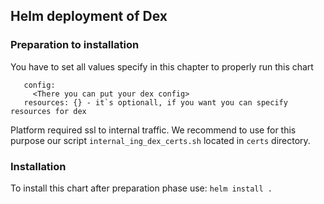 ## Helm deployment of Dex

### Preparation to installation

You have to set all values specify in this chapter to properly run this chart
```issuer: "none" - issuer must be the same like in dex config
   config:
     <There you can put your dex config>
   resources: {} - it`s optionall, if you want you can specify resources for dex
```

Platform required ssl to internal traffic. We recommend to use for this purpose our script ```internal_ing_dex_certs.sh``` located in ```certs``` directory.

### Installation

To install this chart after preparation phase use:
```helm install .```